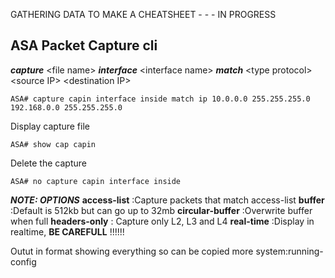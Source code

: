 
GATHERING DATA TO MAKE A CHEATSHEET - - - IN PROGRESS


## ASA Packet Capture cli ##

***capture*** \<file name\> ***interface*** \<interface name\> ***match*** \<type protocol\> \<source IP\> \<destination IP\>
```
ASA# capture capin interface inside match ip 10.0.0.0 255.255.255.0 192.168.0.0 255.255.255.0
```
Display capture file
```
ASA# show cap capin
```
Delete the capture
```
ASA# no capture capin interface inside
```

***NOTE: OPTIONS***
**access-list** :Capture packets that match access-list
**buffer** :Default is 512kb but can go up to 32mb
**circular-buffer** :Overwrite buffer when full
**headers-only** : Capture only L2, L3 and L4
**real-time** :Display in realtime, **BE CAREFULL** !!!!!!


Outut in format showing everything so can be copied
more system:running-config

